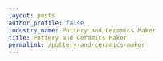 ```yaml
---
layout: posts 
author_profile: false 
industry_name: Pottery and Ceramics Maker
title: Pottery and Ceramics Maker
permalink: /pottery-and-ceramics-maker
---
```

